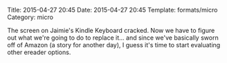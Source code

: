 Title: 2015-04-27 20:45
Date: 2015-04-27 20:45
Template: formats/micro
Category: micro

The screen on Jaimie's Kindle Keyboard cracked. Now we have to figure out what
we're going to do to replace it... and since we've basically sworn off of
Amazon (a story for another day), I guess it's time to start evaluating other
ereader options.